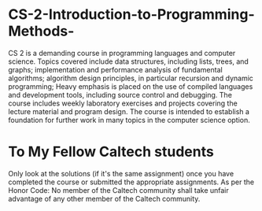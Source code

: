 # CS-2-Introduction-to-Programming-Methods-
CS 2 is a demanding course in programming languages and computer science. Topics covered include data structures, including lists, trees, and graphs; implementation and performance analysis of fundamental algorithms; algorithm design principles, in particular recursion and dynamic programming; Heavy emphasis is placed on the use of compiled languages and development tools, including source control and debugging. The course includes weekly laboratory exercises and projects covering the lecture material and program design. The course is intended to establish a foundation for further work in many topics in the computer science option.
# To My Fellow Caltech students
Only look at the solutions (if it's the same assignment) once you have completed the course or submitted the appropriate assignments.
As per the Honor Code: No member of the Caltech community shall take unfair advantage of any other member of the Caltech community.
